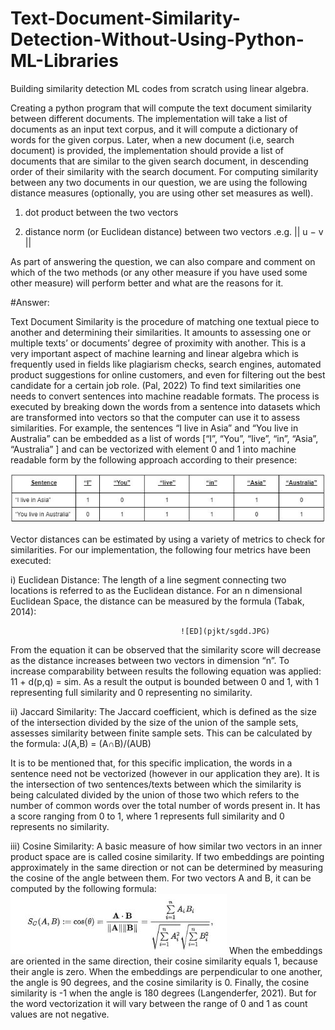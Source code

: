 # Text-Document-Similarity-Detection-Without-Using-Python-ML-Libraries
Building similarity detection ML codes from scratch using linear algebra.


Creating a python program that will compute the text document similarity between different documents. The implementation will take a list of documents as an input text corpus, and it will compute a dictionary of words for the given corpus. Later, when a new document (i.e, search document) is provided, the implementation should provide a list of documents that are similar to the given search document, in descending order of their similarity with the search document. For computing similarity between any two documents in our question, we are using the following distance measures (optionally, you are using  other set measures as well).

1. dot product between the two vectors

2. distance norm (or Euclidean distance) between two vectors .e.g. || u − v ||

As part of answering the question, we can also compare and comment on which of the two methods (or any other measure if you have used some other measure) will perform better and what are the reasons for it.





#Answer:

Text Document Similarity is the procedure of matching one textual piece to another and determining their similarities. It amounts to assessing one or multiple texts’ or documents’ degree of proximity with another. This is a very important aspect of machine learning and linear algebra which is frequently used in fields like plagiarism checks, search engines, automated product suggestions for online customers, and even for filtering out the best candidate for a certain job role. (Pal, 2022) 
To find text similarities one needs to convert sentences into machine readable formats. The process is executed by breaking down the words from a sentence into datasets which are transformed into vectors so that the computer can use it to assess similarities. For example, the sentences “I live in Asia” and “You live in Australia” can be embedded as a list of words [“I”, “You”, “live”, “in”, “Asia”, “Australia” ] and can be vectorized with element 0 and 1 into machine readable form by the following approach according to their presence:

![Table](pjkt/Capture.JPG)

Vector distances can be estimated by using a variety of metrics to check for similarities. For our implementation, the following four metrics have been executed:


i) Euclidean Distance: The length of a line segment connecting two locations is referred to as the Euclidean distance. For an n dimensional Euclidean Space, the distance can be measured by the formula (Tabak, 2014):

                                          ![ED](pjkt/sgdd.JPG)

From the equation it can be observed that the similarity score will decrease as the distance increases between two vectors in dimension “n”. To increase comparability between results the following equation was applied: 11 + d(p,q) = sim. As a result the output is bounded between 0 and 1, with 1 representing full similarity and 0 representing no similarity.

ii) Jaccard Similarity: The Jaccard coefficient, which is defined as the size of the intersection divided by the size of the union of the sample sets, assesses similarity between finite sample sets. This can be calculated by the formula: J(A,B) = (A∩B)/(AUB)

It is to be mentioned that, for this specific implication, the words in a sentence need not be vectorized (however in our application they are). It is the intersection of two sentences/texts between which the similarity is being calculated divided by the union of those two which refers to the number of common words over the total number of words present in. It has a score ranging from 0 to 1, where 1 represents full similarity and 0 represents no similarity.

iii) Cosine Similarity: A basic measure of how similar two vectors in an inner product space are is called cosine similarity. If two embeddings are pointing approximately in the same direction or not can be determined by measuring the cosine of the angle between them. For two vectors A and B, it can be computed by the following formula:
                                     ![CS](pjkt/fbfcncd.JPG) 
When the embeddings are oriented in the same direction, their cosine similarity equals 1, because their angle is zero. When the embeddings are perpendicular to one another, the angle is 90 degrees, and the cosine similarity is 0. Finally, the cosine similarity is -1 when the angle is 180 degrees (Langenderfer, 2021). But for the word vectorization it will vary between the range of 0 and 1 as count values are not negative.
